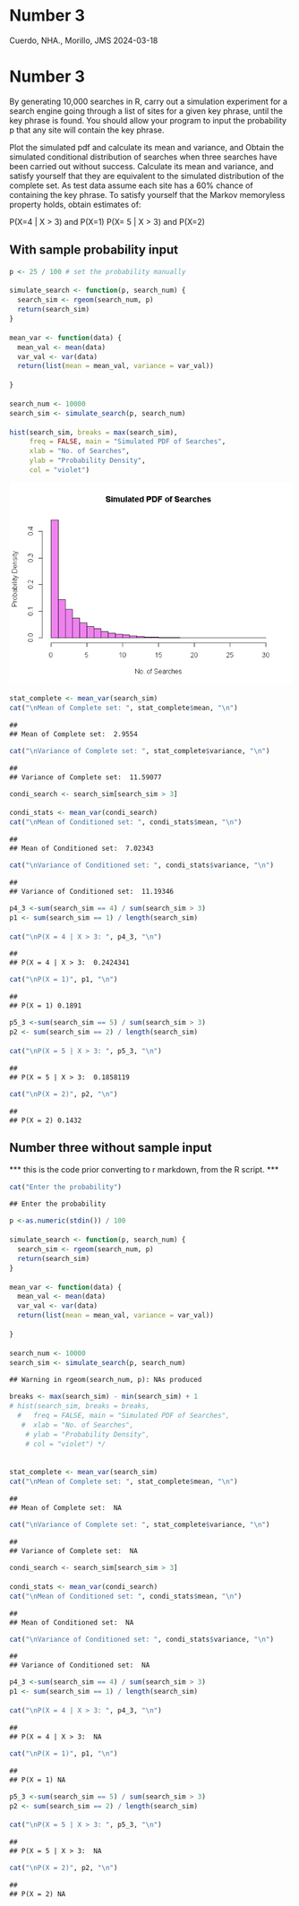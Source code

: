 Number 3
================
Cuerdo, NHA., Morillo, JMS
2024-03-18

# Number 3

By generating 10,000 searches in R, carry out a simulation experiment
for a search engine going through a list of sites for a given key
phrase, until the key phrase is found. You should allow your program to
input the probability p that any site will contain the key phrase.

Plot the simulated pdf and calculate its mean and variance, and Obtain
the simulated conditional distribution of searches when three searches
have been carried out without success. Calculate its mean and variance,
and satisfy yourself that they are equivalent to the simulated
distribution of the complete set. As test data assume each site has a
60% chance of containing the key phrase. To satisfy yourself that the
Markov memoryless property holds, obtain estimates of:

P(X=4 \| X \> 3) and P(X=1) P(X= 5 \| X \> 3) and P(X=2)

## With sample probability input

``` r
p <- 25 / 100 # set the probability manually

simulate_search <- function(p, search_num) {
  search_sim <- rgeom(search_num, p)
  return(search_sim)
}

mean_var <- function(data) {
  mean_val <- mean(data)
  var_val <- var(data)
  return(list(mean = mean_val, variance = var_val))
  
}

search_num <- 10000
search_sim <- simulate_search(p, search_num)

hist(search_sim, breaks = max(search_sim),
     freq = FALSE, main = "Simulated PDF of Searches",
     xlab = "No. of Searches", 
     ylab = "Probability Density",
     col = "violet")
```

![](number3_CUERDO,-NHA_MORILLO,-JMS_files/figure-gfm/unnamed-chunk-1-1.png)<!-- -->

``` r
stat_complete <- mean_var(search_sim)
cat("\nMean of Complete set: ", stat_complete$mean, "\n")
```

    ## 
    ## Mean of Complete set:  2.9554

``` r
cat("\nVariance of Complete set: ", stat_complete$variance, "\n")
```

    ## 
    ## Variance of Complete set:  11.59077

``` r
condi_search <- search_sim[search_sim > 3]

condi_stats <- mean_var(condi_search)
cat("\nMean of Conditioned set: ", condi_stats$mean, "\n")
```

    ## 
    ## Mean of Conditioned set:  7.02343

``` r
cat("\nVariance of Conditioned set: ", condi_stats$variance, "\n")
```

    ## 
    ## Variance of Conditioned set:  11.19346

``` r
p4_3 <-sum(search_sim == 4) / sum(search_sim > 3)
p1 <- sum(search_sim == 1) / length(search_sim)

cat("\nP(X = 4 | X > 3: ", p4_3, "\n")
```

    ## 
    ## P(X = 4 | X > 3:  0.2424341

``` r
cat("\nP(X = 1)", p1, "\n")
```

    ## 
    ## P(X = 1) 0.1891

``` r
p5_3 <-sum(search_sim == 5) / sum(search_sim > 3)
p2 <- sum(search_sim == 2) / length(search_sim)

cat("\nP(X = 5 | X > 3: ", p5_3, "\n")
```

    ## 
    ## P(X = 5 | X > 3:  0.1858119

``` r
cat("\nP(X = 2)", p2, "\n")
```

    ## 
    ## P(X = 2) 0.1432

## Number three without sample input

\*\*\* this is the code prior converting to r markdown, from the R
script. \*\*\*

``` r
cat("Enter the probability")
```

    ## Enter the probability

``` r
p <-as.numeric(stdin()) / 100

simulate_search <- function(p, search_num) {
  search_sim <- rgeom(search_num, p)
  return(search_sim)
}

mean_var <- function(data) {
  mean_val <- mean(data)
  var_val <- var(data)
  return(list(mean = mean_val, variance = var_val))
  
}

search_num <- 10000
search_sim <- simulate_search(p, search_num)
```

    ## Warning in rgeom(search_num, p): NAs produced

``` r
breaks <- max(search_sim) - min(search_sim) + 1
# hist(search_sim, breaks = breaks,
  #   freq = FALSE, main = "Simulated PDF of Searches",
   #  xlab = "No. of Searches", 
    # ylab = "Probability Density",
    # col = "violet") */


stat_complete <- mean_var(search_sim)
cat("\nMean of Complete set: ", stat_complete$mean, "\n")
```

    ## 
    ## Mean of Complete set:  NA

``` r
cat("\nVariance of Complete set: ", stat_complete$variance, "\n")
```

    ## 
    ## Variance of Complete set:  NA

``` r
condi_search <- search_sim[search_sim > 3]

condi_stats <- mean_var(condi_search)
cat("\nMean of Conditioned set: ", condi_stats$mean, "\n")
```

    ## 
    ## Mean of Conditioned set:  NA

``` r
cat("\nVariance of Conditioned set: ", condi_stats$variance, "\n")
```

    ## 
    ## Variance of Conditioned set:  NA

``` r
p4_3 <-sum(search_sim == 4) / sum(search_sim > 3)
p1 <- sum(search_sim == 1) / length(search_sim)

cat("\nP(X = 4 | X > 3: ", p4_3, "\n")
```

    ## 
    ## P(X = 4 | X > 3:  NA

``` r
cat("\nP(X = 1)", p1, "\n")
```

    ## 
    ## P(X = 1) NA

``` r
p5_3 <-sum(search_sim == 5) / sum(search_sim > 3)
p2 <- sum(search_sim == 2) / length(search_sim)

cat("\nP(X = 5 | X > 3: ", p5_3, "\n")
```

    ## 
    ## P(X = 5 | X > 3:  NA

``` r
cat("\nP(X = 2)", p2, "\n")
```

    ## 
    ## P(X = 2) NA
